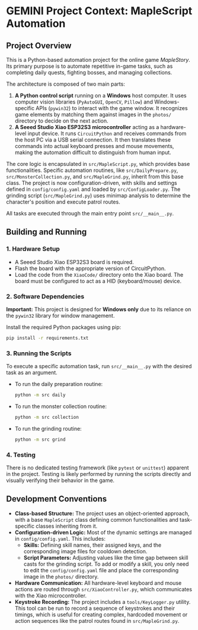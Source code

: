 # GEMINI Project Context: MapleScript Automation

## Project Overview

This is a Python-based automation project for the online game *MapleStory*. Its primary purpose is to automate repetitive in-game tasks, such as completing daily quests, fighting bosses, and managing collections.

The architecture is composed of two main parts:
1.  **A Python control script** running on a **Windows** host computer. It uses computer vision libraries (`PyAutoGUI`, `OpenCV`, `Pillow`) and Windows-specific APIs (`pywin32`) to interact with the game window. It recognizes game elements by matching them against images in the `photos/` directory to decide on the next action.
2.  **A Seeed Studio Xiao ESP32S3 microcontroller** acting as a hardware-level input device. It runs `CircuitPython` and receives commands from the host PC via a USB serial connection. It then translates these commands into actual keyboard presses and mouse movements, making the automation difficult to distinguish from human input.

The core logic is encapsulated in `src/MapleScript.py`, which provides base functionalities. Specific automation routines, like `src/DailyPrepare.py`, `src/MonsterCollection.py`, and `src/MapleGrind.py`, inherit from this base class. The project is now configuration-driven, with skills and settings defined in `config/config.yaml` and loaded by `src/ConfigLoader.py`. The grinding script (`src/MapleGrind.py`) uses minimap analysis to determine the character's position and execute patrol routes.

All tasks are executed through the main entry point `src/__main__.py`.

## Building and Running

### 1. Hardware Setup

- A Seeed Studio Xiao ESP32S3 board is required.
- Flash the board with the appropriate version of CircuitPython.
- Load the code from the `XiaoCode/` directory onto the Xiao board. The board must be configured to act as a HID (keyboard/mouse) device.

### 2. Software Dependencies

**Important:** This project is designed for **Windows only** due to its reliance on the `pywin32` library for window management.

Install the required Python packages using pip:
```bash
pip install -r requirements.txt
```

### 3. Running the Scripts

To execute a specific automation task, run `src/__main__.py` with the desired task as an argument.

- To run the daily preparation routine:
  ```bash
  python -m src daily
  ```
- To run the monster collection routine:
  ```bash
  python -m src collection
  ```
- To run the grinding routine:
  ```bash
  python -m src grind
  ```

### 4. Testing

There is no dedicated testing framework (like `pytest` or `unittest`) apparent in the project. Testing is likely performed by running the scripts directly and visually verifying their behavior in the game.

## Development Conventions

- **Class-based Structure:** The project uses an object-oriented approach, with a base `MapleScript` class defining common functionalities and task-specific classes inheriting from it.
- **Configuration-driven Logic:** Most of the dynamic settings are managed in `config/config.yaml`. This includes:
    - **Skills:** Defining skill names, their assigned keys, and the corresponding image files for cooldown detection.
    - **Script Parameters:** Adjusting values like the time gap between skill casts for the grinding script.
    To add or modify a skill, you only need to edit the `config/config.yaml` file and place the corresponding image in the `photos/` directory.
- **Hardware Communication:** All hardware-level keyboard and mouse actions are routed through `src/XiaoController.py`, which communicates with the Xiao microcontroller.
- **Keystroke Recording:** The project includes a `tools/KeyLogger.py` utility. This tool can be run to record a sequence of keystrokes and their timings, which is useful for creating complex, hardcoded movement or action sequences like the patrol routes found in `src/MapleGrind.py`.